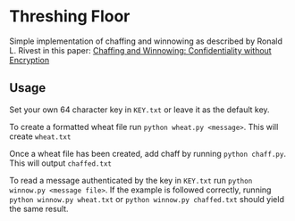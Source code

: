# Threshing Floor

Simple implementation of chaffing and winnowing as described by Ronald L. Rivest in this paper: [Chaffing and Winnowing: Confidentiality without Encryption](https://people.csail.mit.edu/rivest/pubs/Riv98a.pdf)

## Usage

Set your own 64 character key in `KEY.txt` or leave it as the default key.

To create a formatted wheat file run `python wheat.py <message>`. This will create `wheat.txt`

Once a wheat file has been created, add chaff by running `python chaff.py`. This will output `chaffed.txt`

To read a message authenticated by the key in `KEY.txt` run `python winnow.py <message file>`. If the example is followed correctly, running `python winnow.py wheat.txt` or `python winnow.py chaffed.txt` should yield the same result.